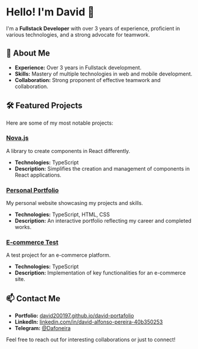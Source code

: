# Hello! I'm David 👋

I'm a **Fullstack Developer** with over 3 years of experience, proficient in various technologies, and a strong advocate for teamwork.

## 🚀 About Me

- **Experience:** Over 3 years in Fullstack development.
- **Skills:** Mastery of multiple technologies in web and mobile development.
- **Collaboration:** Strong proponent of effective teamwork and collaboration.

## 🛠️ Featured Projects

Here are some of my most notable projects:

### [Nova.js](https://github.com/David200197/nova.js)

A library to create components in React differently.

- **Technologies:** TypeScript
- **Description:** Simplifies the creation and management of components in React applications.

### [Personal Portfolio](https://github.com/David200197/david-portafolio)

My personal website showcasing my projects and skills.

- **Technologies:** TypeScript, HTML, CSS
- **Description:** An interactive portfolio reflecting my career and completed works.

### [E-commerce Test](https://github.com/David200197/e-commerce-test)

A test project for an e-commerce platform.

- **Technologies:** TypeScript
- **Description:** Implementation of key functionalities for an e-commerce site.

## 📫 Contact Me

- **Portfolio:** [david200197.github.io/david-portafolio](https://david200197.github.io/david-portafolio/)
- **LinkedIn:** [linkedin.com/in/david-alfonso-pereira-40b350253](https://www.linkedin.com/in/david-alfonso-pereira-40b350253)
- **Telegram:** [@Dafoneira](https://t.me/Dafoneira)

Feel free to reach out for interesting collaborations or just to connect!

